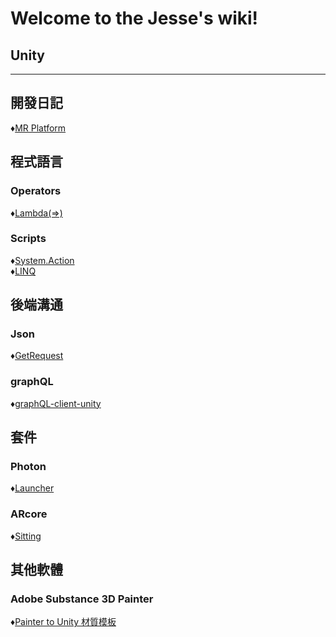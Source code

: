 # Welcome to the Jesse's wiki!  
## Unity  
  
***  
  
## 開發日記  
♦[MR Platform](/Wiki/開發日記/MRPlatform/)  
  
  
## 程式語言  
### Operators  
♦[Lambda(=>)](/Wiki/程式語言/Lambda)  
  
### Scripts 
♦[System.Action](/Wiki/Scripts/System.Action/)  
♦[LINQ](/Wiki/Scripts/LINQ/)
  
  
## 後端溝通  
### Json   
♦[GetRequest](/Wiki/後端溝通/Json/GetRequest/)  
### graphQL  
♦[graphQL-client-unity](/Wiki/後端溝通/graphQL/graphQL-client-unity/)  
  
  
## 套件  
### Photon  
♦[Launcher](/Wiki/套件/Photon/Launcher/)  
### ARcore  
♦[Sitting](/Wiki/套件/ARcore/Sitting/)  
  
  
  
## 其他軟體  
### Adobe Substance 3D Painter  
♦[Painter to Unity 材質模板](/Wiki/其他軟體/AdobeSubstance3DPainter/AdobeSubstance3DPainter/)  
